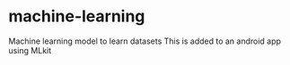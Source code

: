 # machine-learning
Machine learning model to learn datasets
This is added to an android app using MLkit
